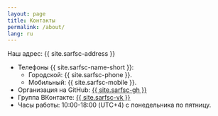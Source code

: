 ```yaml
---
layout: page
title: Контакты
permalink: /about/
lang: ru
---
```


Наш адрес: {{ site.sarfsc-address }}

* Телефоны {{ site.sarfsc-name-short }}:
  * Городской: {{ site.sarfsc-phone }}.
  * Мобильный: {{ site.sarfsc-mobile }}.
* Организация на GitHub: <a href="{{ site.sarfsc-gh }}">{{ site.sarfsc-gh }}</a>
* Группа ВКонтакте: <a href="{{ site.sarfsc-vk }}">{{ site.sarfsc-vk }}</a>
* Часы работы: 10:00-18:00 (UTC+4) с понедельника по пятницу.

